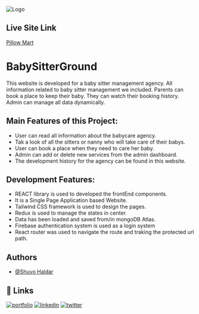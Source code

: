 
![Logo](https://i.ibb.co/x29FvrC/babysitter-logo.png)



## Live Site Link

 [Pillow Mart](https://babysitter-ground.web.app/)



# BabySitterGround

This website is developed for a baby sitter management agency. All information related to baby sitter management we included. Parents can book a place to keep their baby. They can watch their booking history. Admin can manage all data dynamically.



## Main Features of this Project:

- User can read all information about the babycare agency.
- Tak a look of all the sitters or nanny who will take care of their babys.
- User can book a place when they need to care her baby.
- Admin can add or delete new services from the admin dashboard.
- The development history for the agency can be found in this website.

## Development Features:
- REACT library is used to developed the frontEnd components.
- It is a Single Page Application based Website. 
- Tailwind CSS framework is used to design the pages.
- Redux is used to manage the states in center.
- Data has been loaded and saved from/in mongoDB Atlas. 
- Firebase authentication system is used as a login system 
- React router was used to navigate the route and traking the protected url path.



## Authors

- [@Shuvo Haldar](https://github.com/shuvo-h)


## 🔗 Links
[![portfolio](https://img.shields.io/badge/my_portfolio-000?style=for-the-badge&logo=ko-fi&logoColor=white)](https://www.shuvohaldar.com/)
[![linkedin](https://img.shields.io/badge/linkedin-0A66C2?style=for-the-badge&logo=linkedin&logoColor=white)](https://www.linkedin.com/in/shuvo-haldar/)
[![twitter](https://img.shields.io/badge/twitter-1DA1F2?style=for-the-badge&logo=twitter&logoColor=white)](https://twitter.com/)


